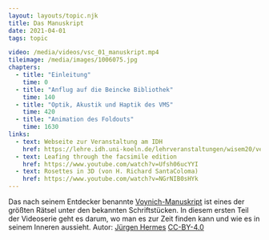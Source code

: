 ```yaml
---
layout: layouts/topic.njk
title: Das Manuskript
date: 2021-04-01
tags: topic

video: /media/videos/vsc_01_manuskript.mp4
tileimage: /media/images/1006075.jpg
chapters:
  - title: "Ein­lei­tung"
    time: 0
  - title: "Anflug auf die Beincke Bibliothek"
    time: 140
  - title: "Optik, Akustik und Haptik des VMS"
    time: 420
  - title: "Animation des Foldouts"
    time: 1630
links:
  - text: Webseite zur Veranstaltung am IDH
    href: https://lehre.idh.uni-koeln.de/lehrveranstaltungen/wisem20/verarbeitung-enigmatischer-schriftstucke-1/
  - text: Leafing through the facsimile edition
    href: https://www.youtube.com/watch?v=Ufsh06ucYYI
  - text: Rosettes in 3D (von H. Richard SantaColoma)
    href: https://www.youtube.com/watch?v=NGrNIB0sHYk
---
```


Das nach seinem Entdecker benannte [Voynich-Manuskript](https://de.wikipedia.org/wiki/Voynich-Manuskript) ist eines der größten Rätsel unter den bekannten Schriftstücken. In diesem ersten Teil der Videoserie geht es darum, wo man es zur Zeit finden kann und wie es in seinem Inneren aussieht. Autor: [Jürgen Hermes](https://dh.phil-fak.uni-koeln.de/mitarbeiterinnen/wissenschaftliche-mitarbeiterinnen/dr-juergen-hermes) [CC-BY-4.0](https://creativecommons.org/licenses/by/4.0/deed.de)
 

